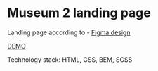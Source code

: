 # Museum 2 landing page
Landing page according to - [Figma design](https://www.figma.com/file/HL3XGt5ZatvJoYBhOaWY5x/museum-prototype?node-id=323%3A1957)  

[DEMO](https://shevchyshynroman.github.io/Museum_2/)  

Technology stack: HTML, CSS, BEM, SCSS  
